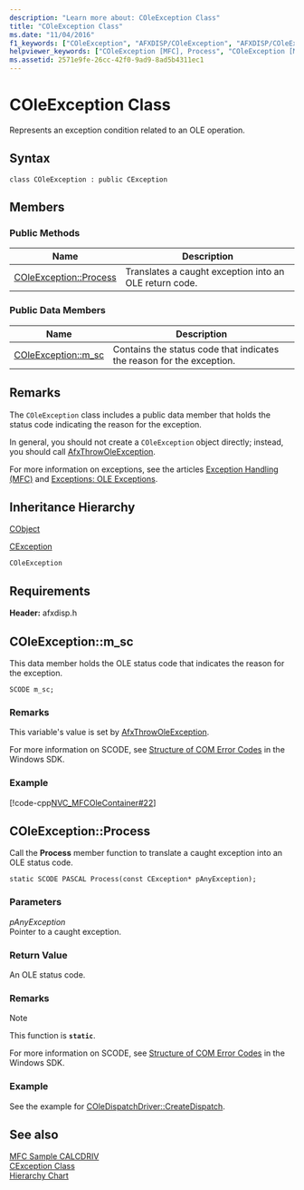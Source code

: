 ```yaml
---
description: "Learn more about: COleException Class"
title: "COleException Class"
ms.date: "11/04/2016"
f1_keywords: ["COleException", "AFXDISP/COleException", "AFXDISP/COleException::Process", "AFXDISP/COleException::m_sc"]
helpviewer_keywords: ["COleException [MFC], Process", "COleException [MFC], m_sc"]
ms.assetid: 2571e9fe-26cc-42f0-9ad9-8ad5b4311ec1
---
```

# COleException Class

Represents an exception condition related to an OLE operation.

## Syntax

```
class COleException : public CException
```

## Members

### Public Methods

|Name|Description|
|----------|-----------------|
|[COleException::Process](#process)|Translates a caught exception into an OLE return code.|

### Public Data Members

|Name|Description|
|----------|-----------------|
|[COleException::m_sc](#m_sc)|Contains the status code that indicates the reason for the exception.|

## Remarks

The `COleException` class includes a public data member that holds the status code indicating the reason for the exception.

In general, you should not create a `COleException` object directly; instead, you should call [AfxThrowOleException](exception-processing.md#afxthrowoleexception).

For more information on exceptions, see the articles [Exception Handling (MFC)](../../mfc/exception-handling-in-mfc.md) and [Exceptions: OLE Exceptions](../../mfc/exceptions-ole-exceptions.md).

## Inheritance Hierarchy

[CObject](../../mfc/reference/cobject-class.md)

[CException](../../mfc/reference/cexception-class.md)

`COleException`

## Requirements

**Header:** afxdisp.h

## <a name="m_sc"></a> COleException::m_sc

This data member holds the OLE status code that indicates the reason for the exception.

```
SCODE m_sc;
```

### Remarks

This variable's value is set by [AfxThrowOleException](exception-processing.md#afxthrowoleexception).

For more information on SCODE, see [Structure of COM Error Codes](/windows/win32/com/structure-of-com-error-codes) in the Windows SDK.

### Example

[!code-cpp[NVC_MFCOleContainer#22](../../mfc/codesnippet/cpp/coleexception-class_1.cpp)]

## <a name="process"></a> COleException::Process

Call the **Process** member function to translate a caught exception into an OLE status code.

```
static SCODE PASCAL Process(const CException* pAnyException);
```

### Parameters

*pAnyException*<br/>
Pointer to a caught exception.

### Return Value

An OLE status code.

### Remarks

> [!NOTE]
> This function is **`static`**.

For more information on SCODE, see [Structure of COM Error Codes](/windows/win32/com/structure-of-com-error-codes) in the Windows SDK.

### Example

  See the example for [COleDispatchDriver::CreateDispatch](../../mfc/reference/coledispatchdriver-class.md#createdispatch).

## See also

[MFC Sample CALCDRIV](../../overview/visual-cpp-samples.md)<br/>
[CException Class](../../mfc/reference/cexception-class.md)<br/>
[Hierarchy Chart](../../mfc/hierarchy-chart.md)
